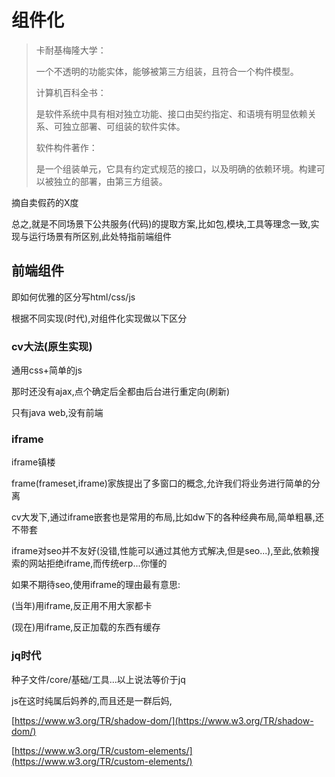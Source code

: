 # 组件化

> 卡耐基梅隆大学：
>
> 一个不透明的功能实体，能够被第三方组装，且符合一个构件模型。
>
> 计算机百科全书：
>
> 是软件系统中具有相对独立功能、接口由契约指定、和语境有明显依赖关系、可独立部署、可组装的软件实体。
>
> 软件构件著作：
>
> 是一个组装单元，它具有约定式规范的接口，以及明确的依赖环境。构建可以被独立的部署，由第三方组装。

摘自卖假药的X度

总之,就是不同场景下公共服务\(代码\)的提取方案,比如包,模块,工具等理念一致,实现与运行场景有所区别,此处特指前端组件

## 前端组件

即如何优雅的区分写html/css/js

根据不同实现\(时代\),对组件化实现做以下区分

### cv大法\(原生实现\)

通用css+简单的js

那时还没有ajax,点个确定后全都由后台进行重定向\(刷新\)

只有java web,没有前端

### iframe

iframe镇楼

frame\(frameset,iframe\)家族提出了多窗口的概念,允许我们将业务进行简单的分离

cv大发下,通过iframe嵌套也是常用的布局,比如dw下的各种经典布局,简单粗暴,还不带套

iframe对seo并不友好\(没错,性能可以通过其他方式解决,但是seo...\),至此,依赖搜索的网站拒绝iframe,而传统erp...你懂的

如果不期待seo,使用iframe的理由最有意思:

\(当年\)用iframe,反正用不用大家都卡

\(现在\)用iframe,反正加载的东西有缓存

### jq时代

种子文件/core/基础/工具...以上说法等价于jq

js在这时纯属后妈养的,而且还是一群后妈,

[https://www.w3.org/TR/shadow-dom/](https://www.w3.org/TR/shadow-dom/)

[https://www.w3.org/TR/custom-elements/](https://www.w3.org/TR/custom-elements/)

